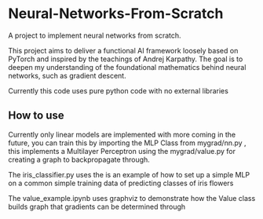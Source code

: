 # Neural-Networks-From-Scratch

A project to implement neural networks from scratch.

This project aims to deliver a functional AI framework loosely based on PyTorch and inspired by the teachings of Andrej Karpathy. The goal is to deepen my understanding of the foundational mathematics behind neural networks, such as gradient descent.

Currently this code uses pure python code with no external libraries

## How to use

Currently only linear models are implemented with more coming in the future, you can train this by importing the MLP Class from mygrad/nn.py , this implements a Multilayer Perceptron using the mygrad/value.py for creating a graph to backpropagate through.

The iris_classifier.py uses the is an example of how to set up a simple MLP on a common simple training data of predicting classes of iris flowers

The value_example.ipynb uses graphviz to demonstrate how the Value class builds graph that gradients can be determined through 
